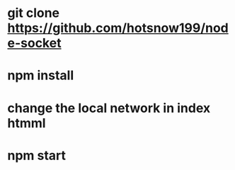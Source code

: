 # git clone https://github.com/hotsnow199/node-socket 
# npm install
# change the local network in index htmml
# npm start
